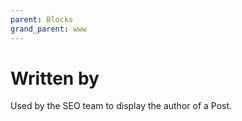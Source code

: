 ```yaml
---
parent: Blocks
grand_parent: www
---
```


# Written by

Used by the SEO team to display the author of a Post.